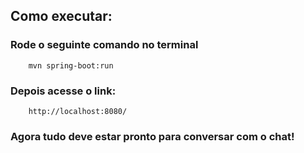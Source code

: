 ## Como executar:
### Rode o seguinte comando no terminal
```
    mvn spring-boot:run
```
### Depois acesse o link:
```
    http://localhost:8080/
```
### Agora tudo deve estar pronto para conversar com o chat!
